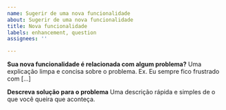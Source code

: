 ```yaml
---
name: Sugerir de uma nova funcionalidade
about: Sugerir de uma nova funcionalidade
title: Nova funcionalidade
labels: enhancement, question
assignees: ''

---
```


**Sua nova funcionalidade é relacionada com algum problema?**
Uma explicação limpa e concisa sobre o problema. Ex. Eu sempre fico frustrado com [...]

**Descreva solução para o problema**
Uma descrição rápida e simples de o que você queira que aconteça.
